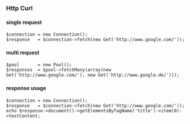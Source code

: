 ### Http Curl

#### single request
    $connection = new Connection();
    $response   = $connection->fetch(new Get('http://www.google.com/'));

#### multi request
    $pool       = new Pool();
    $responses  = $pool->fetchMany(array(new Get('http://www.google.com/'), new Get('http://www.google.de/')));
    
#### response usage
    $connection = new Connection();
    $response   = $connection->fetch(new Get('http://www.google.com/'));
    echo $response->document()->getElementsByTagName('title')->item(0)->textContent;
